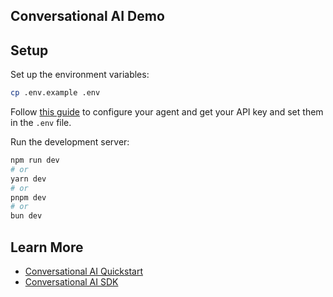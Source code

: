 ## Conversational AI Demo

## Setup

Set up the environment variables:

```bash
cp .env.example .env
```

Follow [this guide](https://elevenlabs.io/docs/conversational-ai/docs/agent-setup) to configure your agent and get your API key and set them in the `.env` file.

Run the development server:

```bash
npm run dev
# or
yarn dev
# or
pnpm dev
# or
bun dev
```

## Learn More

- [Conversational AI Quickstart](https://elevenlabs.io/docs/conversational-ai/quickstart)
- [Conversational AI SDK](https://elevenlabs.io/docs/libraries/conversational-ai-sdk-js)

